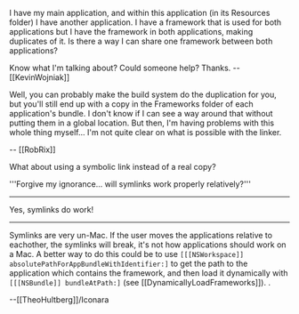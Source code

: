 I have my main application, and within this application (in its Resources folder) I have another application. I have a framework that is used for both applications but I have the framework in both applications, making duplicates of it. Is there a way I can share one framework between both applications?

Know what I'm talking about? Could someone help? Thanks. --[[KevinWojniak]]

Well, you can probably make the build system do the duplication for you, but you'll still end up with a copy in the Frameworks folder of each application's bundle. I don't know if I can see a way around that without putting them in a global location. But then, I'm having problems with this whole thing myself... I'm not quite clear on what is possible with the linker.

-- [[RobRix]]

What about using a symbolic link instead of a real copy?

'''Forgive my ignorance... will symlinks work properly relatively?'''

----
Yes, symlinks do work!

----

Symlinks are very un-Mac. If the user moves the applications relative to eachother, the symlinks will break, it's not how applications should work on a Mac. A better way to do this could be to use <code>[[[NSWorkspace]] absolutePathForAppBundleWithIdentifier:]</code> to get the path to the application which contains the framework, and then load it dynamically with <code>[[[NSBundle]] bundleAtPath:]</code> (see [[DynamicallyLoadFrameworks]]).
.

--[[TheoHultberg]]/Iconara